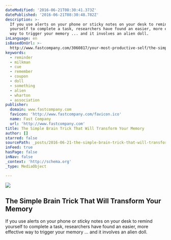 ```yaml
---
dateModified: '2016-06-21T08:30:41.373Z'
datePublished: '2016-06-21T08:30:48.782Z'
description: >-
  If you use alerts on your phone or sticky notes on your desk to remind
  yourself to complete a task, researchers have found an easier, more effective
  way to trigger your memory ... and it involves an alien doll.
inLanguage: en
isBasedOnUrl: >-
  http://www.fastcompany.com/3060817/your-most-productive-self/the-simple-brain-trick-that-will-transform-your-memory
keywords:
  - reminder
  - milkman
  - cue
  - remember
  - coupon
  - doll
  - something
  - alien
  - wharton
  - association
publisher:
  domain: www.fastcompany.com
  favicon: 'http://www.fastcompany.com/favicon.ico'
  name: Fast Company
  url: 'http://www.fastcompany.com'
title: The Simple Brain Trick That Will Transform Your Memory
author: []
starred: false
sourcePath: _posts/2016-06-21-the-simple-brain-trick-that-will-transform-your-memory.md
inFeed: true
hasPage: false
inNav: false
_context: 'http://schema.org'
_type: MediaObject

---
```

<article style=""><img src="https://imgflo.herokuapp.com/graph/vahj1ThiexotieMo/33cbbf52b3a42644c7ffe5a48758e864/noop.jpg?input=http://d.fastcompany.net/multisite_files/fastcompany/imagecache/620x350/poster/2016/06/3060817-poster-p-1-a-simple-trick-for-hacking-your-memory.jpg" /><h1>The Simple Brain Trick That Will Transform Your Memory</h1><p>If you use alerts on your phone or sticky notes on your desk to remind yourself to complete a task, researchers have found an easier, more effective way to trigger your memory ... and it involves an alien doll.</p></article>